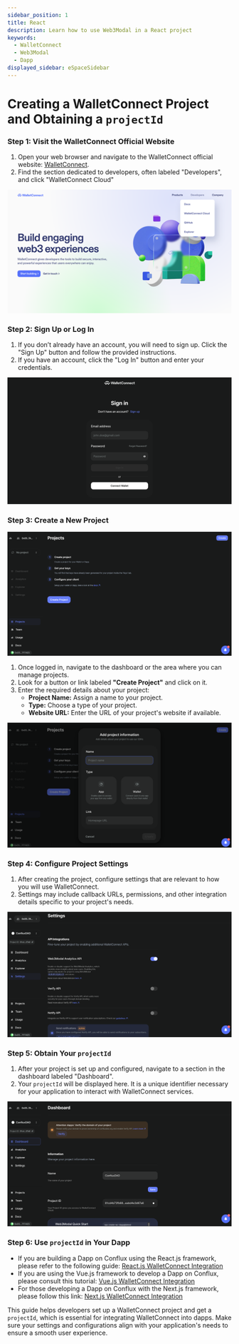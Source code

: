 ```yaml
---
sidebar_position: 1
title: React
description: Learn how to use Web3Modal in a React project
keywords:
  - WalletConnect
  - Web3Modal
  - Dapp
displayed_sidebar: eSpaceSidebar
---
```


# Creating a WalletConnect Project and Obtaining a `projectId`

### Step 1: Visit the WalletConnect Official Website

1. Open your web browser and navigate to the WalletConnect official website: [WalletConnect](https://walletconnect.com).
2. Find the section dedicated to developers, often labeled "Developers", and click "WalletConnect Cloud"

[![Website](../img/walletconnect-website.png)](../img/walletconnect-website.png)

### Step 2: Sign Up or Log In

1. If you don’t already have an account, you will need to sign up. Click the "Sign Up" button and follow the provided instructions.
2. If you have an account, click the "Log In" button and enter your credentials.

[![Sign In](../img/walletconnect-sign-in.png)](../img/walletconnect-sign-in.png)

### Step 3: Create a New Project

[![Create Project](../img/walletconnect-create.png)](../img/walletconnect-create.png)

1. Once logged in, navigate to the dashboard or the area where you can manage projects.
2. Look for a button or link labeled **"Create Project"** and click on it.
3. Enter the required details about your project:
   - **Project Name:** Assign a name to your project.
   - **Type:** Choose a type of your project.
   - **Website URL:** Enter the URL of your project's website if available.

[![Create Project Detail](../img/walletconnect-create-detail.png)](../img/walletconnect-create-detail.png)

### Step 4: Configure Project Settings

1. After creating the project, configure settings that are relevant to how you will use WalletConnect.
2. Settings may include callback URLs, permissions, and other integration details specific to your project's needs.

[![Project Settings](../img/walletconnect-settings.png)](../img/walletconnect-settings.png)

### Step 5: Obtain Your `projectId`

1. After your project is set up and configured, navigate to a section in the dashboard labeled "Dashboard".
2. Your `projectId` will be displayed here. It is a unique identifier necessary for your application to interact with WalletConnect services.

[![Project Dashboard](../img/walletconnect-dashboard.png)](../img/walletconnect-dashboard.png)

### Step 6: Use `projectId` in Your Dapp

- If you are building a Dapp on Conflux using the React.js framework, please refer to the following guide: [React.js WalletConnect Integration](/docs/espace/tutorials/walletConnect/reactjs)
- If you are using the Vue.js framework to develop a Dapp on Conflux, please consult this tutorial: [Vue.js WalletConnect Integration](/docs/espace/tutorials/walletConnect/vuejs)
- For those developing a Dapp on Conflux with the Next.js framework, please follow this link: [Next.js WalletConnect Integration](/docs/espace/tutorials/walletConnect/nextjs)

This guide helps developers set up a WalletConnect project and get a `projectId`, which is essential for integrating WalletConnect into dapps. Make sure your settings and configurations align with your application's needs to ensure a smooth user experience.
